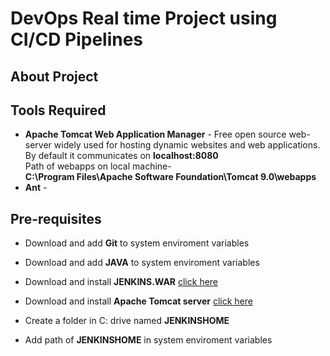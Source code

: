 # DevOps Real time Project using CI/CD Pipelines

## About Project

## Tools Required <br>
- **Apache Tomcat Web Application Manager** - Free open source web-server widely used for hosting dynamic websites and web applications. By default it communicates on **localhost:8080**<br>
Path of webapps on local machine- <br>
**C:\Program Files\Apache Software Foundation\Tomcat 9.0\webapps**<br>
- **Ant** - 


## Pre-requisites
- Download and add **Git** to system enviroment variables
- Download and add **JAVA** to system enviroment variables

- Download and install **JENKINS.WAR** [click here](https://www.jenkins.io/download/)

- Download and install **Apache Tomcat server** [click here](https://dlcdn.apache.org/tomcat/tomcat-9/v9.0.65/bin/apache-tomcat-9.0.65.exe)

- Create a folder in C: drive named **JENKINSHOME**
- Add path of **JENKINSHOME** in system enviroment variables

